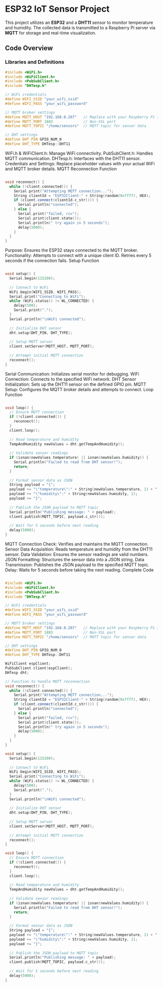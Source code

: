 # ESP32 IoT Sensor Project

This project utilizes an **ESP32** and a **DHT11** sensor to monitor temperature and humidity. The collected data is transmitted to a Raspberry Pi server via **MQTT** for storage and real-time visualization.

## Code Overview

### Libraries and Definitions

```cpp
#include <WiFi.h>
#include <WiFiClient.h>
#include <PubSubClient.h>
#include "DHTesp.h"

// WiFi credentials
#define WIFI_SSID "your_wifi_ssid"
#define WIFI_PASS "your_wifi_password"

// MQTT broker settings
#define MQTT_HOST "192.168.0.207"   // Replace with your Raspberry Pi IP
#define MQTT_PORT 1883              // Non-SSL port
#define MQTT_TOPIC "/home/sensors"  // MQTT topic for sensor data

// DHT settings
#define DHT_PIN GPIO_NUM_0
#define DHT_TYPE DHTesp::DHT11
```
WiFi.h & WiFiClient.h: Manage WiFi connectivity.
PubSubClient.h: Handles MQTT communication.
DHTesp.h: Interfaces with the DHT11 sensor.
Credentials and Settings: Replace placeholder values with your actual WiFi and MQTT broker details.
MQTT Reconnection Function
```cpp

void reconnect() {
  while (!client.connected()) {
    Serial.print("Attempting MQTT connection...");
    String clientId = "ESP32Client-" + String(random(0xffff), HEX);
    if (client.connect(clientId.c_str())) {
      Serial.println("connected");
    } else {
      Serial.print("failed, rc=");
      Serial.print(client.state());
      Serial.println(" try again in 5 seconds");
      delay(5000);
    }
  }
}
```
Purpose: Ensures the ESP32 stays connected to the MQTT broker.
Functionality:
Attempts to connect with a unique client ID.
Retries every 5 seconds if the connection fails.
Setup Function
```cpp

void setup() {
  Serial.begin(115200);
  
  // Connect to WiFi
  WiFi.begin(WIFI_SSID, WIFI_PASS);
  Serial.print("Connecting to WiFi");
  while (WiFi.status() != WL_CONNECTED) {
    delay(500);
    Serial.print(".");
  }
  Serial.println("\nWiFi connected");
  
  // Initialize DHT sensor
  dht.setup(DHT_PIN, DHT_TYPE);
  
  // Setup MQTT server
  client.setServer(MQTT_HOST, MQTT_PORT);
  
  // Attempt initial MQTT connection
  reconnect();
}
```
Serial Communication: Initializes serial monitor for debugging.
WiFi Connection: Connects to the specified WiFi network.
DHT Sensor Initialization: Sets up the DHT11 sensor on the defined GPIO pin.
MQTT Setup: Configures the MQTT broker details and attempts to connect.
Loop Function
```cpp

void loop() {
  // Ensure MQTT connection
  if (!client.connected()) {
    reconnect();
  }
  client.loop();
  
  // Read temperature and humidity
  TempAndHumidity newValues = dht.getTempAndHumidity();
  
  // Validate sensor readings
  if (isnan(newValues.temperature) || isnan(newValues.humidity)) {
    Serial.println("Failed to read from DHT sensor!");
    return;
  }
  
  // Format sensor data as JSON
  String payload = "{";
  payload += "\"temperature\":" + String(newValues.temperature, 1) + ",";
  payload += "\"humidity\":" + String(newValues.humidity, 1);
  payload += "}";
  
  // Publish the JSON payload to MQTT topic
  Serial.println("Publishing message: " + payload);
  client.publish(MQTT_TOPIC, payload.c_str());
  
  // Wait for 5 seconds before next reading
  delay(5000);
}
```
MQTT Connection Check: Verifies and maintains the MQTT connection.
Sensor Data Acquisition: Reads temperature and humidity from the DHT11 sensor.
Data Validation: Ensures the sensor readings are valid numbers.
JSON Formatting: Structures the sensor data into a JSON string.
Data Transmission: Publishes the JSON payload to the specified MQTT topic.
Delay: Waits for 5 seconds before taking the next reading.
Complete Code
```cpp

#include <WiFi.h>
#include <WiFiClient.h>
#include <PubSubClient.h>
#include "DHTesp.h"

// WiFi credentials
#define WIFI_SSID "your_wifi_ssid"
#define WIFI_PASS "your_wifi_password"

// MQTT broker settings
#define MQTT_HOST "192.168.0.207"   // Replace with your Raspberry Pi IP
#define MQTT_PORT 1883              // Non-SSL port
#define MQTT_TOPIC "/home/sensors"  // MQTT topic for sensor data

// DHT settings
#define DHT_PIN GPIO_NUM_0
#define DHT_TYPE DHTesp::DHT11

WiFiClient espClient;
PubSubClient client(espClient);
DHTesp dht;

// Function to handle MQTT reconnection
void reconnect() {
  while (!client.connected()) {
    Serial.print("Attempting MQTT connection...");
    String clientId = "ESP32Client-" + String(random(0xffff), HEX);
    if (client.connect(clientId.c_str())) {
      Serial.println("connected");
    } else {
      Serial.print("failed, rc=");
      Serial.print(client.state());
      Serial.println(" try again in 5 seconds");
      delay(5000);
    }
  }
}
```
```cpp
void setup() {
  Serial.begin(115200);
  
  // Connect to WiFi
  WiFi.begin(WIFI_SSID, WIFI_PASS);
  Serial.print("Connecting to WiFi");
  while (WiFi.status() != WL_CONNECTED) {
    delay(500);
    Serial.print(".");
  }
  Serial.println("\nWiFi connected");
  
  // Initialize DHT sensor
  dht.setup(DHT_PIN, DHT_TYPE);
  
  // Setup MQTT server
  client.setServer(MQTT_HOST, MQTT_PORT);
  
  // Attempt initial MQTT connection
  reconnect();
}

void loop() {
  // Ensure MQTT connection
  if (!client.connected()) {
    reconnect();
  }
  client.loop();
  
  // Read temperature and humidity
  TempAndHumidity newValues = dht.getTempAndHumidity();
  
  // Validate sensor readings
  if (isnan(newValues.temperature) || isnan(newValues.humidity)) {
    Serial.println("Failed to read from DHT sensor!");
    return;
  }
  
  // Format sensor data as JSON
  String payload = "{";
  payload += "\"temperature\":" + String(newValues.temperature, 1) + ",";
  payload += "\"humidity\":" + String(newValues.humidity, 1);
  payload += "}";
  
  // Publish the JSON payload to MQTT topic
  Serial.println("Publishing message: " + payload);
  client.publish(MQTT_TOPIC, payload.c_str());
  
  // Wait for 5 seconds before next reading
  delay(5000);
}
```
